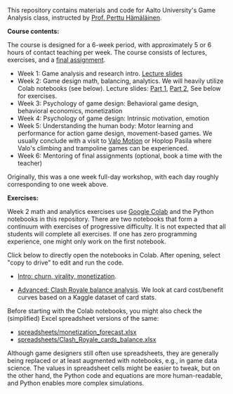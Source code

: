 This repository contains materials and code for Aalto University's Game Analysis class, instructed by [Prof. Perttu Hämäläinen](http://perttu.info).

**Course contents:**

The course is designed for a 6-week period, with approximately 5 or 6 hours of contact teaching per week. The course consists of lectures, exercises, and a [final assignment](lectures/final_assignment_instructions.pdf).  

* Week 1: Game analysis and research intro. [Lecture slides](lectures/Intro_to_game_analysis_and_research.pdf)
* Week 2: Game design math, balancing, analytics. We will heavily utilize Colab notebooks (see below). Lecture slides: [Part 1](lectures/Game_design_math_part1.pdf), [Part 2](lectures/Game_design_math_part2.pdf), See below for exercises.
* Week 3: Psychology of game design: Behavioral game design, behavioral economics, monetization
* Week 4: Psychology of game design: Intrinsic motivation, emotion
* Week 5: Understanding the human body: Motor learning and performance for action game design, movement-based games. We usually conclude with a visit to [Valo Motion](https://valomotion.com) or Hoplop Pasila where Valo's climbing and trampoline games can be experienced.
* Week 6: Mentoring of final assignments (optional, book a time with the teacher)

Originally, this was a one week full-day workshop, with each day roughly corresponding to one week above.

**Exercises:**

Week 2 math and analytics exercises use [Google Colab](https://colab.research.google.com) and the Python notebooks in this repository. There are two notebooks that form a continuum with exercises of progressive difficulty. It is not expected that all students will complete all exercises. If one has zero programming experience, one might only work on the first notebook.

Click below to directly open the notebooks in Colab. After opening, select "copy to drive" to edit and run the code.

* [Intro: churn, virality, monetization](https://colab.research.google.com/github/PerttuHamalainen/GameAnalysis/blob/master/RetentionAndVirality.ipynb).

* [Advanced: Clash Royale balance analysis](https://colab.research.google.com/github/PerttuHamalainen/GameAnalysis/blob/master/ClashRoyaleBalance.ipynb). We look at card cost/benefit curves based on a Kaggle dataset of card stats.

Before starting with the Colab notebooks, you might also check the (simplified) Excel spreadsheet versions of the same:

* [spreadsheets/monetization_forecast.xlsx](spreadsheets/monetization_forecast.xlsx)
* [spreadsheets/Clash_Royale_cards_balance.xlsx](spreadsheets/Clash_Royale_cards_balance.xlsx)

Although game designers still often use spreadsheets, they are generally being replaced or at least augmented with notebooks, e.g., in game data science. The values in spreadsheet cells might be easier to tweak, but on the other hand, the Python code and equations are more human-readable, and Python enables more complex simulations.
